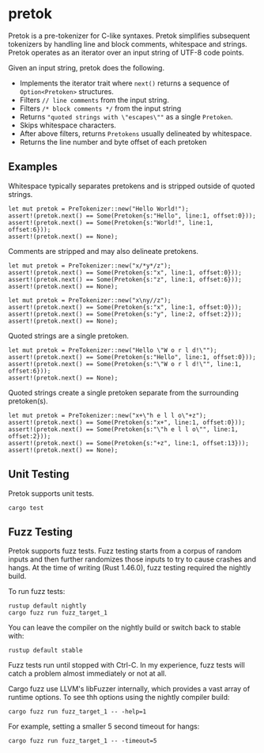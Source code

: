 # pretok

Pretok is a pre-tokenizer for C-like syntaxes.  Pretok simplifies subsequent tokenizers by handling line and block comments, whitespace and strings.  Pretok operates as an iterator over an input string of UTF-8 code points.

Given an input string, pretok does the following.
* Implements the iterator trait where ``next()`` returns a sequence of ``Option<Pretoken>`` structures.
* Filters ``// line comments`` from the input string.
* Filters ``/* block comments */`` from the input string
* Returns ``"quoted strings with \"escapes\""`` as a single ``Pretoken``.
* Skips whitespace characters.
* After above filters, returns ``Pretokens`` usually delineated by whitespace.
* Returns the line number and byte offset of each pretoken


## Examples

Whitespace typically separates pretokens and is stripped outside of quoted strings.

    let mut pretok = PreTokenizer::new("Hello World!");
    assert!(pretok.next() == Some(Pretoken{s:"Hello", line:1, offset:0}));
    assert!(pretok.next() == Some(Pretoken{s:"World!", line:1, offset:6}));
    assert!(pretok.next() == None);

Comments are stripped and may also delineate pretokens.

    let mut pretok = PreTokenizer::new("x/*y*/z");
    assert!(pretok.next() == Some(Pretoken{s:"x", line:1, offset:0}));
    assert!(pretok.next() == Some(Pretoken{s:"z", line:1, offset:6}));
    assert!(pretok.next() == None);

    let mut pretok = PreTokenizer::new("x\ny//z");
    assert!(pretok.next() == Some(Pretoken{s:"x", line:1, offset:0}));
    assert!(pretok.next() == Some(Pretoken{s:"y", line:2, offset:2}));
    assert!(pretok.next() == None);

Quoted strings are a single pretoken.

    let mut pretok = PreTokenizer::new("Hello \"W o r l d!\"");
    assert!(pretok.next() == Some(Pretoken{s:"Hello", line:1, offset:0}));
    assert!(pretok.next() == Some(Pretoken{s:"\"W o r l d!\"", line:1, offset:6}));
    assert!(pretok.next() == None);

Quoted strings create a single pretoken separate from the surrounding pretoken(s).

    let mut pretok = PreTokenizer::new("x+\"h e l l o\"+z");
    assert!(pretok.next() == Some(Pretoken{s:"x+", line:1, offset:0}));
    assert!(pretok.next() == Some(Pretoken{s:"\"h e l l o\"", line:1, offset:2}));
    assert!(pretok.next() == Some(Pretoken{s:"+z", line:1, offset:13}));
    assert!(pretok.next() == None);


## Unit Testing
Pretok supports unit tests.

    cargo test

## Fuzz Testing
Pretok supports fuzz tests.  Fuzz testing starts from a corpus of random inputs and then further randomizes those inputs to try to cause crashes and hangs.  At the time of writing (Rust 1.46.0), fuzz testing required the nightly build.

To run fuzz tests:

    rustup default nightly
    cargo fuzz run fuzz_target_1

You can leave the compiler on the nightly build or switch back to stable with:

    rustup default stable

Fuzz tests run until stopped with Ctrl-C.  In my experience, fuzz tests will catch a problem almost immediately or not at all.

Cargo fuzz use LLVM's libFuzzer internally, which provides a vast array of runtime options.  To see thh options using the nightly compiler build:

    cargo fuzz run fuzz_target_1 -- -help=1

For example, setting a smaller 5 second timeout for hangs:

    cargo fuzz run fuzz_target_1 -- -timeout=5

